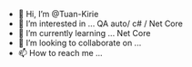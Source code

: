 - 👋 Hi, I’m @Tuan-Kirie
- 👀 I’m interested in ... QA auto/ c# / Net Core
- 🌱 I’m currently learning ... Net Core
- 💞️ I’m looking to collaborate on ...
- 📫 How to reach me ... 

<!---
Tuan-Kirie/Tuan-Kirie is a ✨ special ✨ repository because its `README.md` (this file) appears on your GitHub profile.
You can click the Preview link to take a look at your changes.
--->
